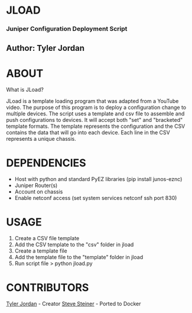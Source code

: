 # JLOAD 

### Juniper Configuration Deployment Script

## Author: Tyler Jordan

# ABOUT

What is JLoad?

JLoad is a template loading program that was adapted from a YouTube video. The purpose of this program is to deploy a configuration change to multiple devices. The script uses a template and csv file to assemble and push configurations to devices. It will accept both "set" and "bracketed" template formats. The template represents the configuration and the CSV contains the data that will go into each device. Each line in the CSV represents a unique chassis.

# DEPENDENCIES

- Host with python and standard PyEZ libraries (pip install junos-eznc)
- Juniper Router(s)
- Account on chassis
- Enable netconf access (set system services netconf ssh port 830)

# USAGE

1. Create a CSV file template
2. Add the CSV template to the "csv" folder in jload
3. Create a template file
4. Add the template file to the "template" folder in jload
5. Run script file > python jload.py

# CONTRIBUTORS

[Tyler Jordan](https://github.com/tjordan) - Creator
[Steve Steiner](https://github.com/ntwrkguru) - Ported to Docker

